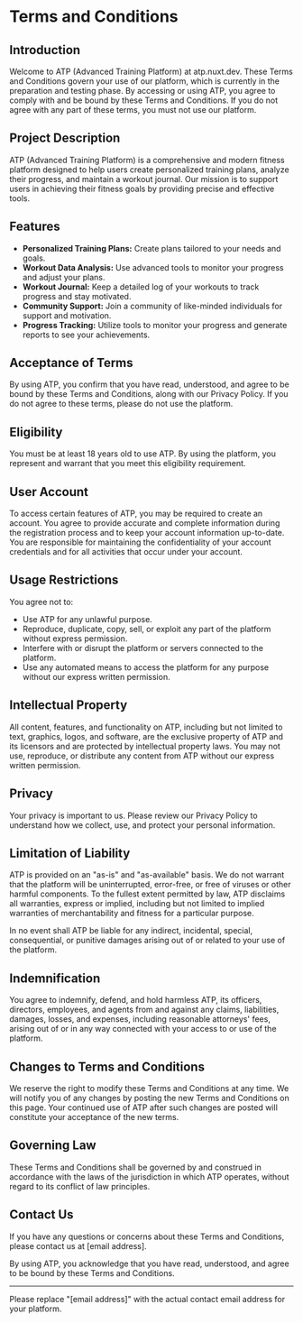 # Terms and Conditions

## Introduction

Welcome to ATP (Advanced Training Platform) at atp.nuxt.dev. These Terms and Conditions govern your use of our platform, which is currently in the preparation and testing phase. By accessing or using ATP, you agree to comply with and be bound by these Terms and Conditions. If you do not agree with any part of these terms, you must not use our platform.

## Project Description

ATP (Advanced Training Platform) is a comprehensive and modern fitness platform designed to help users create personalized training plans, analyze their progress, and maintain a workout journal. Our mission is to support users in achieving their fitness goals by providing precise and effective tools.

## Features

- **Personalized Training Plans:** Create plans tailored to your needs and goals.
- **Workout Data Analysis:** Use advanced tools to monitor your progress and adjust your plans.
- **Workout Journal:** Keep a detailed log of your workouts to track progress and stay motivated.
- **Community Support:** Join a community of like-minded individuals for support and motivation.
- **Progress Tracking:** Utilize tools to monitor your progress and generate reports to see your achievements.

## Acceptance of Terms

By using ATP, you confirm that you have read, understood, and agree to be bound by these Terms and Conditions, along with our Privacy Policy. If you do not agree to these terms, please do not use the platform.

## Eligibility

You must be at least 18 years old to use ATP. By using the platform, you represent and warrant that you meet this eligibility requirement.

## User Account

To access certain features of ATP, you may be required to create an account. You agree to provide accurate and complete information during the registration process and to keep your account information up-to-date. You are responsible for maintaining the confidentiality of your account credentials and for all activities that occur under your account.

## Usage Restrictions

You agree not to:

- Use ATP for any unlawful purpose.
- Reproduce, duplicate, copy, sell, or exploit any part of the platform without express permission.
- Interfere with or disrupt the platform or servers connected to the platform.
- Use any automated means to access the platform for any purpose without our express written permission.

## Intellectual Property

All content, features, and functionality on ATP, including but not limited to text, graphics, logos, and software, are the exclusive property of ATP and its licensors and are protected by intellectual property laws. You may not use, reproduce, or distribute any content from ATP without our express written permission.

## Privacy

Your privacy is important to us. Please review our Privacy Policy to understand how we collect, use, and protect your personal information.

## Limitation of Liability

ATP is provided on an "as-is" and "as-available" basis. We do not warrant that the platform will be uninterrupted, error-free, or free of viruses or other harmful components. To the fullest extent permitted by law, ATP disclaims all warranties, express or implied, including but not limited to implied warranties of merchantability and fitness for a particular purpose.

In no event shall ATP be liable for any indirect, incidental, special, consequential, or punitive damages arising out of or related to your use of the platform.

## Indemnification

You agree to indemnify, defend, and hold harmless ATP, its officers, directors, employees, and agents from and against any claims, liabilities, damages, losses, and expenses, including reasonable attorneys' fees, arising out of or in any way connected with your access to or use of the platform.

## Changes to Terms and Conditions

We reserve the right to modify these Terms and Conditions at any time. We will notify you of any changes by posting the new Terms and Conditions on this page. Your continued use of ATP after such changes are posted will constitute your acceptance of the new terms.

## Governing Law

These Terms and Conditions shall be governed by and construed in accordance with the laws of the jurisdiction in which ATP operates, without regard to its conflict of law principles.

## Contact Us

If you have any questions or concerns about these Terms and Conditions, please contact us at [email address].

By using ATP, you acknowledge that you have read, understood, and agree to be bound by these Terms and Conditions.

---

Please replace "[email address]" with the actual contact email address for your platform.